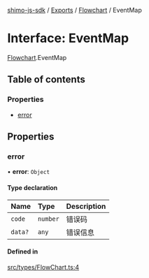 [shimo-js-sdk](/README.md) / [Exports](/modules.md) / [Flowchart](/modules/Flowchart.md) / EventMap

# Interface: EventMap

[Flowchart](/modules/Flowchart.md).EventMap

## Table of contents

### Properties

- [error](/interfaces/Flowchart.EventMap.md#error)

## Properties

### error

• **error**: `Object`

#### Type declaration

| Name | Type | Description |
| :------ | :------ | :------ |
| `code` | `number` | 错误码 |
| `data?` | `any` | 错误信息 |

#### Defined in

[src/types/FlowChart.ts:4](https://github.com/byte9527/shimo-js-sdk/blob/2387f1f/src/types/FlowChart.ts#L4)
